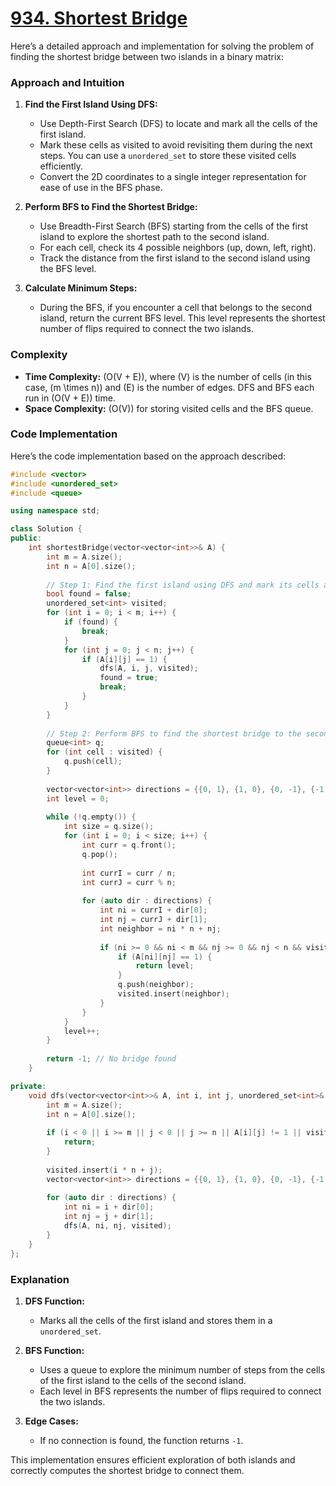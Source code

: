 # [934. Shortest Bridge](https://leetcode.com/problems/shortest-bridge/description/)

Here’s a detailed approach and implementation for solving the problem of finding the shortest bridge between two islands in a binary matrix:

### Approach and Intuition

1. **Find the First Island Using DFS:**
   - Use Depth-First Search (DFS) to locate and mark all the cells of the first island.
   - Mark these cells as visited to avoid revisiting them during the next steps. You can use a `unordered_set` to store these visited cells efficiently.
   - Convert the 2D coordinates to a single integer representation for ease of use in the BFS phase.

2. **Perform BFS to Find the Shortest Bridge:**
   - Use Breadth-First Search (BFS) starting from the cells of the first island to explore the shortest path to the second island.
   - For each cell, check its 4 possible neighbors (up, down, left, right).
   - Track the distance from the first island to the second island using the BFS level.

3. **Calculate Minimum Steps:**
   - During the BFS, if you encounter a cell that belongs to the second island, return the current BFS level. This level represents the shortest number of flips required to connect the two islands.

### Complexity

- **Time Complexity:** \(O(V + E)\), where \(V\) is the number of cells (in this case, \(m \times n\)) and \(E\) is the number of edges. DFS and BFS each run in \(O(V + E)\) time.
- **Space Complexity:** \(O(V)\) for storing visited cells and the BFS queue.

### Code Implementation

Here’s the code implementation based on the approach described:

```cpp
#include <vector>
#include <unordered_set>
#include <queue>

using namespace std;

class Solution {
public:
    int shortestBridge(vector<vector<int>>& A) {
        int m = A.size();
        int n = A[0].size();
        
        // Step 1: Find the first island using DFS and mark its cells as visited
        bool found = false;
        unordered_set<int> visited;
        for (int i = 0; i < m; i++) {
            if (found) {
                break;
            }
            for (int j = 0; j < n; j++) {
                if (A[i][j] == 1) {
                    dfs(A, i, j, visited);
                    found = true;
                    break;
                }
            }
        }
        
        // Step 2: Perform BFS to find the shortest bridge to the second island
        queue<int> q;
        for (int cell : visited) {
            q.push(cell);
        }
        
        vector<vector<int>> directions = {{0, 1}, {1, 0}, {0, -1}, {-1, 0}};
        int level = 0;
        
        while (!q.empty()) {
            int size = q.size();
            for (int i = 0; i < size; i++) {
                int curr = q.front();
                q.pop();
                
                int currI = curr / n;
                int currJ = curr % n;
                
                for (auto dir : directions) {
                    int ni = currI + dir[0];
                    int nj = currJ + dir[1];
                    int neighbor = ni * n + nj;
                    
                    if (ni >= 0 && ni < m && nj >= 0 && nj < n && visited.find(neighbor) == visited.end()) {
                        if (A[ni][nj] == 1) {
                            return level;
                        }
                        q.push(neighbor);
                        visited.insert(neighbor);
                    }
                }
            }
            level++;
        }
        
        return -1; // No bridge found
    }

private:
    void dfs(vector<vector<int>>& A, int i, int j, unordered_set<int>& visited) {
        int m = A.size();
        int n = A[0].size();
        
        if (i < 0 || i >= m || j < 0 || j >= n || A[i][j] != 1 || visited.find(i * n + j) != visited.end()) {
            return;
        }
        
        visited.insert(i * n + j);
        vector<vector<int>> directions = {{0, 1}, {1, 0}, {0, -1}, {-1, 0}};
        
        for (auto dir : directions) {
            int ni = i + dir[0];
            int nj = j + dir[1];
            dfs(A, ni, nj, visited);
        }
    }
};
```

### Explanation

1. **DFS Function:** 
   - Marks all the cells of the first island and stores them in a `unordered_set`.

2. **BFS Function:** 
   - Uses a queue to explore the minimum number of steps from the cells of the first island to the cells of the second island.
   - Each level in BFS represents the number of flips required to connect the two islands.

3. **Edge Cases:**
   - If no connection is found, the function returns `-1`.

This implementation ensures efficient exploration of both islands and correctly computes the shortest bridge to connect them.
